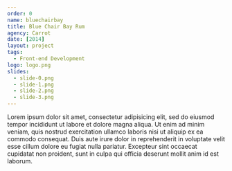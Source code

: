 ```yaml
---
order: 0
name: bluechairbay
title: Blue Chair Bay Rum
agency: Carrot
date: [2014]
layout: project
tags:
  - Front-end Development
logo: logo.png
slides:
  - slide-0.png
  - slide-1.png
  - slide-2.png
  - slide-3.png
---
```

Lorem ipsum dolor sit amet, consectetur adipisicing elit, sed do eiusmod tempor incididunt ut labore et dolore magna aliqua. Ut enim ad minim veniam, quis nostrud exercitation ullamco laboris nisi ut aliquip ex ea commodo consequat. Duis aute irure dolor in reprehenderit in voluptate velit esse cillum dolore eu fugiat nulla pariatur. Excepteur sint occaecat cupidatat non proident, sunt in culpa qui officia deserunt mollit anim id est laborum.
